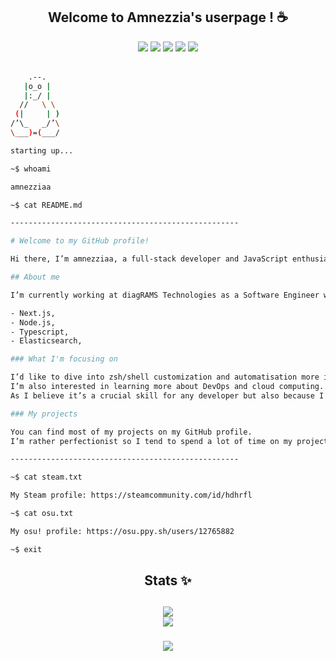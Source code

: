 <h2 align="center">Welcome to Amnezzia's userpage ! ☕</h2>

<div align="center">
    <img src="https://komarev.com/ghpvc/?username=amnezziaa&color=red">
    <img src="https://img.shields.io/badge/Code-TypeScript-informational?style=flat&logo=typescript&logoColor=white&color=3178C6">
    <img src="https://img.shields.io/badge/OS-Linux-informational?style=flat&logo=linux&logoColor=white&color=FCC624">
    <img src="https://img.shields.io/badge/Editor-VSCode-informational?style=flat&logo=visual-studio-code&logoColor=white&color=007ACC">
    <img src="https://img.shields.io/badge/Shell-Zsh-informational?style=flat&logo=gnu-bash&logoColor=white&color=4EAA25">
</div>

<br>

```sh
    .--.
   |o_o |
   |:_/ |
  //   \ \
 (|     | )
/’\_   _/’\
\___)=(___/

starting up...

~$ whoami

amnezziaa

~$ cat README.md

---------------------------------------------------

# Welcome to my GitHub profile!

Hi there, I’m amnezziaa, a full-stack developer and JavaScript enthusiast.

## About me

I’m currently working at diagRAMS Technologies as a Software Engineer where I specialize in technologies like:

- Next.js,
- Node.js,
- Typescript,
- Elasticsearch,

### What I'm focusing on

I’d like to dive into zsh/shell customization and automatisation more in the future (can be found in my dotfiles repo).
I’m also interested in learning more about DevOps and cloud computing.
As I believe it’s a crucial skill for any developer but also because I find it fascinating.

### My projects

You can find most of my projects on my GitHub profile.
I’m rather perfectionist so I tend to spend a lot of time on my projects to make sure they are clean :’)

---------------------------------------------------

~$ cat steam.txt

My Steam profile: https://steamcommunity.com/id/hdhrfl

~$ cat osu.txt

My osu! profile: https://osu.ppy.sh/users/12765882

~$ exit
```

<h2 align="center">Stats ✨<h2>

<div align="center">
    <img src="https://github-readme-stats.vercel.app/api/top-langs/?username=amnezziaa&layout=compact&theme=radical">
    <br>
    <img src="https://github-readme-stats.vercel.app/api?username=amnezziaa&show_icons=true&theme=radical">
</div>

<h3 align="center"><h3>

<div align="center">
    <a href="https://discord.com/users/354698514275500032)">
        <img src="https://lanyard.cnrad.dev/api/354698514275500032?theme=dark&animated=true&hideDiscrim=true">
    </a>
</div>
